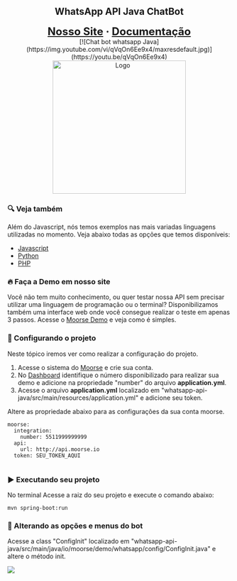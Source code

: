 <div>
<h2 align="center">WhatsApp API Java ChatBot</h2>
<p align="center">
<strong><font size="+2" align="center">
  <a href="https://whatsapp.moorse.io/">Nosso Site</a>
  <span> · </span>
  <a href="https://moorse.readme.io/">Documentação</a>
</font></strong>
<br/>
[![Chat bot whatsapp Java](https://img.youtube.com/vi/qVqOn6Ee9x4/maxresdefault.jpg)](https://youtu.be/qVqOn6Ee9x4)

<br/>
<a href="https://moorse.io/">
  <img alt="Logo" title="#logo" width="300px" src="files/github.gif">
</a>
</p>
</div>


<a id="tecnologias-utilizadas"></a>

### :mag: Veja também

Além do Javascript, nós temos exemplos nas mais variadas linguagens utilizadas no momento. Veja abaixo todas as opções que temos disponíveis:

- [Javascript]()
- [Python]()
- [PHP]()

<a id="structure"></a>


### :fire: Faça a Demo em nosso site
Você não tem muito conhecimento, ou quer testar nossa API sem precisar utilizar uma linguagem de programação ou o terminal? Disponibilizamos também uma interface web onde você consegue realizar o teste em apenas 3 passos. Acesse o [Moorse Demo](https://app.moorse.io/demo) e veja como é simples.


### :rocket: Configurando o projeto
Neste tópico iremos ver como realizar a configuração do projeto.

1. Acesse o sistema do [Moorse](https://app.moorse.io/demo) e crie sua conta.
2. No [Dashboard](https://app.moorse.io) identifique o número disponibilizado para realizar sua demo e adicione na propriedade "number" do arquivo **application.yml**.
3. Acesse o arquivo **application.yml** localizado em "whatsapp-api-java/src/main/resources/application.yml" e adicione seu token.

Altere as propriedade abaixo para as configurações da sua conta moorse.

```
moorse:
  integration:
    number: 5511999999999
  api:
    url: http://api.moorse.io
  token: SEU_TOKEN_AQUI
  
```

### :arrow_forward: Executando seu projeto
No terminal Acesse a raiz do seu projeto e execute o comando abaixo:

```
mvn spring-boot:run
```

### :pencil: Alterando as opções e menus do bot
Acesse a class "ConfigInit" localizado em "whatsapp-api-java/src/main/java/io/moorse/demo/whatsapp/config/ConfigInit.java" e altere o método init.


![](![]([]()))
